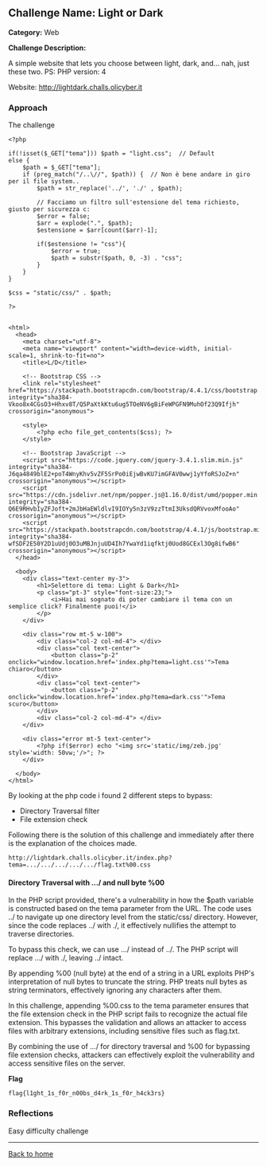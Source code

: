 ## Challenge Name: Light or Dark
**Category:** Web

**Challenge Description:**

A simple website that lets you choose between light, dark, and… nah, just these two.
PS: PHP version: 4

Website: http://lightdark.challs.olicyber.it

### Approach

The challenge 
```
<?php

if(!isset($_GET["tema"])) $path = "light.css";  // Default
else {
    $path = $_GET["tema"];
    if (preg_match("/..\//", $path)) {  // Non è bene andare in giro per il file system..
        $path = str_replace('../', './' , $path);
        
        // Facciamo un filtro sull'estensione del tema richiesto, giusto per sicurezza c:
        $error = false;
        $arr = explode(".", $path);
        $estensione = $arr[count($arr)-1];

        if($estensione != "css"){
            $error = true;
            $path = substr($path, 0, -3) . "css";
        }
    }
}

$css = "static/css/" . $path;

?>


<html>
  <head>
    <meta charset="utf-8">
    <meta name="viewport" content="width=device-width, initial-scale=1, shrink-to-fit=no">
    <title>L/D</title>

    <!-- Bootstrap CSS -->
    <link rel="stylesheet" href="https://stackpath.bootstrapcdn.com/bootstrap/4.4.1/css/bootstrap.min.css" integrity="sha384-Vkoo8x4CGsO3+Hhxv8T/Q5PaXtkKtu6ug5TOeNV6gBiFeWPGFN9MuhOf23Q9Ifjh" crossorigin="anonymous">

    <style>
        <?php echo file_get_contents($css); ?>
    </style>

    <!-- Bootstrap JavaScript -->
    <script src="https://code.jquery.com/jquery-3.4.1.slim.min.js" integrity="sha384-J6qa4849blE2+poT4WnyKhv5vZF5SrPo0iEjwBvKU7imGFAV0wwj1yYfoRSJoZ+n" crossorigin="anonymous"></script>
    <script src="https://cdn.jsdelivr.net/npm/popper.js@1.16.0/dist/umd/popper.min.js" integrity="sha384-Q6E9RHvbIyZFJoft+2mJbHaEWldlvI9IOYy5n3zV9zzTtmI3UksdQRVvoxMfooAo" crossorigin="anonymous"></script>
    <script src="https://stackpath.bootstrapcdn.com/bootstrap/4.4.1/js/bootstrap.min.js" integrity="sha384-wfSDF2E50Y2D1uUdj0O3uMBJnjuUD4Ih7YwaYd1iqfktj0Uod8GCExl3Og8ifwB6" crossorigin="anonymous"></script>
  </head>

  <body>
    <div class="text-center my-3">
        <h1>Selettore di tema: Light & Dark</h1>
        <p class="pt-3" style="font-size:23;">
            <i>Hai mai sognato di poter cambiare il tema con un semplice click? Finalmente puoi!</i>
        </p>
    </div>

    <div class="row mt-5 w-100">
        <div class="col-2 col-md-4"> </div>
        <div class="col text-center">
            <button class="p-2" onclick="window.location.href='index.php?tema=light.css'">Tema chiaro</button>
        </div>
        <div class="col text-center">
            <button class="p-2" onclick="window.location.href='index.php?tema=dark.css'">Tema scuro</button>
        </div>
        <div class="col-2 col-md-4"> </div>
    </div>

    <div class="error mt-5 text-center">
        <?php if($error) echo "<img src='static/img/zeb.jpg' style='width: 50vw;'/>"; ?>
    </div>

  </body>
</html>
``` 

By looking at the php code i found 2 different steps to bypass:
- Directory Traversal filter
- File extension check

Following there is the solution of this challenge and immediately after there is the explanation of the choices made.
```
http://lightdark.challs.olicyber.it/index.php?tema=.../.../.../.../.../flag.txt%00.css
```

#### Directory Traversal with .../ and null byte %00

In the PHP script provided, there's a vulnerability in how the $path variable is constructed based on the tema parameter from the URL. The code uses ../ to navigate up one directory level from the static/css/ directory. However, since the code replaces ../ with ./, it effectively nullifies the attempt to traverse directories.

To bypass this check, we can use .../ instead of ../. The PHP script will replace .../ with ./, leaving ../ intact. 


By appending %00 (null byte) at the end of a string in a URL exploits PHP's interpretation of null bytes to truncate the string. PHP treats null bytes as string terminators, effectively ignoring any characters after them.

In this challenge, appending %00.css to the tema parameter ensures that the file extension check in the PHP script fails to recognize the actual file extension. This bypasses the validation and allows an attacker to access files with arbitrary extensions, including sensitive files such as flag.txt.

By combining the use of .../ for directory traversal and %00 for bypassing file extension checks, attackers can effectively exploit the vulnerability and access sensitive files on the server.


**Flag**

```
flag{l1ght_1s_f0r_n00bs_d4rk_1s_f0r_h4ck3rs}    
```
### Reflections
Easy difficulty challenge
  

---
<a href="/olicyber-training/main.md" class="btn">Back to home</a>
